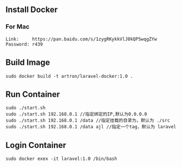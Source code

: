 ## Install Docker

### For Mac
```
Link:     https://pan.baidu.com/s/1zygRKykkVlJ0kQPSwqgZYw 
Password: r439
```

## Build Image
```
sudo docker build -t artron/laravel-docker:1.0 .

```

## Run Container
```
sudo ./start.sh
sudo ./start.sh 192.168.0.1 //指定绑定的IP,默认为0.0.0.0
sudo ./start.sh 192.168.0.1 /data //指定挂载的目录为，默认为 ./src
sudo ./start.sh 192.168.0.1 /data ajl //指定一个tag，默认为 laravel
```

## Login Container
```
sudo docker exex -it laravel:1.0 /bin/bash

```
